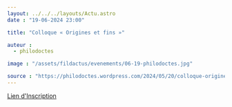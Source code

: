 ```yaml
---
layout: ../../../layouts/Actu.astro
date : "19-06-2024 23:00"

title: "Colloque « Origines et fins »"

auteur :
  - philodoctes

image : "/assets/fildactus/evenements/06-19-philodoctes.jpg"

source : "https://philodoctes.wordpress.com/2024/05/20/colloque-origines-et-fins/"
---
```


[Lien d'Inscription](https://docs.google.com/forms/d/1ds2aKTkiXPVwj5aoMSxcj51uRi8xD6hf2H9llb4Xt_o/viewform)